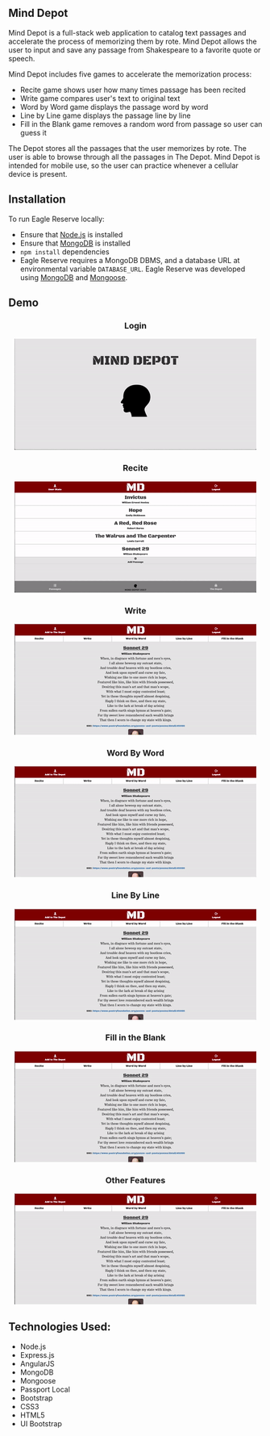## Mind Depot
Mind Depot is a full-stack web application to catalog text passages and accelerate the process of memorizing them by rote. Mind Depot allows the user to input and save any passage from Shakespeare to a favorite quote or speech.

Mind Depot includes five games to accelerate the memorization process:

* Recite game shows user how many times passage has been recited
* Write game compares user's text to original text
* Word by Word game displays the passage word by word
* Line by Line game displays the passage line by line
* Fill in the Blank game removes a random word from passage so user can guess it

The Depot stores all the passages that the user memorizes by rote. The user is able to browse through all the passages in The Depot. Mind Depot is intended for mobile use, so the user can practice whenever a cellular device is present.

## Installation
To run Eagle Reserve locally:

* Ensure that [Node.js](https://nodejs.org/en/) is installed
* Ensure that [MongoDB](https://www.mongodb.com/) is installed
* `npm install` dependencies
* Eagle Reserve requires a MongoDB DBMS, and a database URL at environmental variable `DATABASE_URL`. Eagle Reserve was developed using [MongoDB](https://www.mongodb.com/) and [Mongoose](http://mongoosejs.com/).

## Demo
<h3 align= "center">Login</h3>
<p align="center">
  <img src="server/public/images/login.gif"/>
</p>
<h3 align= "center">Recite</h3>
<p align="center">
  <img src="server/public/images/recite.gif"/>
</p>
<h3 align= "center">Write</h3>
<p align="center">
  <img src="server/public/images/write.gif"/>
</p>
<h3 align= "center">Word By Word</h3>
<p align="center">
  <img src="server/public/images/wordbyword.gif"/>
</p>
<h3 align= "center">Line By Line</h3>
<p align="center">
  <img src="server/public/images/linebyline.gif"/>
</p>
<h3 align= "center">Fill in the Blank</h3>
<p align="center">
  <img src="server/public/images/fillintheblank.gif"/>
</p>
<h3 align= "center">Other Features</h3>
<p align="center">
  <img src="server/public/images/otherfeatures.gif"/>
</p>

## Technologies Used:

  * Node.js
  * Express.js
  * AngularJS
  * MongoDB
  * Mongoose
  * Passport Local
  * Bootstrap
  * CSS3
  * HTML5
  * UI Bootstrap
